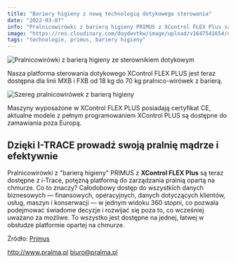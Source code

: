 ```yaml
---
title: "Bariery higieny z nową technologią dotykowego sterowania"
date: "2022-03-07"
info: "Pralnicowirówki z barierą higieny PRIMUS z XControl FLEX Plus są teraz dostępne z i-Trace, potężną platformą do zarządzania pralnią opartą na chmurze. Co to znaczy? Całodobowy dostęp do wszystkich danych biznesowych — finansowych, operacyjnych, danych dotyczących klientów, usług, maszyn i konserwacji — w jednym widoku 360 stopni, co pozwala podejmować świadome decyzje i rozwijać się poza to, co wcześniej uważano za możliwe. To wszystko jest dostępne na jednej, łatwej w obsłudze platformie opartej na chmurze."
image: "https://res.cloudinary.com/doydwvtkw/image/upload/v1647541654/uploads/posts/hygienic-barrier-with-touch-control_adocvu.webp"
tags: "technologie, primus, bariery higieny"
---
```


![Pralnicowirówki z barierą higieny ze sterownikiem dotykowym](https://res.cloudinary.com/doydwvtkw/image/upload/v1647541654/uploads/posts/hygienic-barrier-with-touch-control_adocvu.webp)

Nasza platforma sterowania dotykowego XControl FLEX PLUS jest teraz dostępna dla linii MXB i FXB od 18 kg do 70 kg pralnico-wirówek z barierą.

![Szereg pralnicowirówek z barierą higieny](https://res.cloudinary.com/doydwvtkw/image/upload/v1647541653/uploads/posts/fxb-mxb-line_ntdfzq.webp)

Maszyny wyposażone w XControl FLEX PLUS posiadają certyfikat CE, aktualne modele z pełnym programowaniem XControl PLUS są dostępne do zamawiania poza Europą.

## Dzięki **I-TRACE** prowadź swoją pralnię mądrze i efektywnie

Pralnicowirówki z "barierą higieny" PRIMUS z **XControl FLEX Plus** są teraz dostępne z i-Trace, potężną platformą do zarządzania pralnią opartą na chmurze. Co to znaczy? Całodobowy dostęp do wszystkich danych biznesowych — finansowych, operacyjnych, danych dotyczących klientów, usług, maszyn i konserwacji — w jednym widoku 360 stopni, co pozwala podejmować świadome decyzje i rozwijać się poza to, co wcześniej uważano za możliwe. To wszystko jest dostępne na jednej, łatwej w obsłudze platformie opartej na chmurze.

Źródło: [Primus](https://primuslaundry.com/primus-barrier-machines-available-with-the-new-touch-control-technology)


<http://www.pralma.pl>
<biuro@pralma.pl>